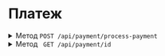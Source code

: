 # Платеж



<details>
<summary>
Метод <code>POST /api/payment/process-payment</code>
</summary>

Обрабатывает платёж и возвращает идентификатор нового платежа.



Пример тела json запроса:
```json
{
  "orderId": 101,
  "amount": 1500.0,
  "paymentMethod": "CreditCard"
}
```
Response
```json
{
  "id": 1
}
```
</details>

<details>
<summary>
Метод <code> GET /api/payment/id</code>
</summary>

Извлекает данные о платеже. Если платёж не найден, возвращает 404 Not

Пример тела json запроса:
```json
{
 "orderId": 101,
  "amount": 1500.00,
  "quantity": 2,
  "address": "123 Main Street, Springfield",
  "cardName": "John Doe",
  "cardNumber": "4111111111111111",
  "cardExpiry": "12/25",
  "cardCVV": "123"
}
```
Response
```json
{
  "status": 404,
  "message": "Payment not found"
}
```
</details>



